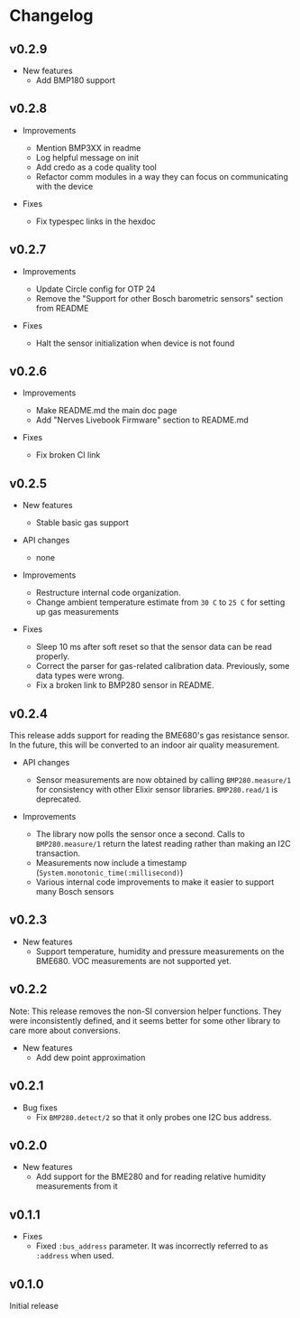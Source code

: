 # Changelog

## v0.2.9

* New features
  * Add BMP180 support

## v0.2.8

* Improvements
  * Mention BMP3XX in readme
  * Log helpful message on init
  * Add credo as a code quality tool
  * Refactor comm modules in a way they can focus on communicating with the device

* Fixes
  * Fix typespec links in the hexdoc

## v0.2.7

* Improvements
  * Update Circle config for OTP 24
  * Remove the "Support for other Bosch barometric sensors" section from README

* Fixes
  * Halt the sensor initialization when device is not found

## v0.2.6

* Improvements
  * Make README.md the main doc page
  * Add "Nerves Livebook Firmware" section to README.md

* Fixes
  * Fix broken CI link

## v0.2.5

* New features
  * Stable basic gas support

* API changes
  * none

* Improvements
  * Restructure internal code organization.
  * Change ambient temperature estimate from `30 C` to `25 C` for setting up gas measurements

* Fixes
  * Sleep 10 ms after soft reset so that the sensor data can be read properly.
  * Correct the parser for gas-related calibration data. Previously, some data types were wrong.
  * Fix a broken link to BMP280 sensor in README.

## v0.2.4

This release adds support for reading the BME680's gas resistance sensor. In the
future, this will be converted to an indoor air quality measurement.

* API changes
  * Sensor measurements are now obtained by calling `BMP280.measure/1` for
    consistency with other Elixir sensor libraries. `BMP280.read/1` is
    deprecated.

* Improvements
  * The library now polls the sensor once a second. Calls to `BMP280.measure/1`
    return the latest reading rather than making an I2C transaction.
  * Measurements now include a timestamp (`System.monotonic_time(:millisecond)`)
  * Various internal code improvements to make it easier to support many Bosch
    sensors

## v0.2.3

* New features
  * Support temperature, humidity and pressure measurements on the BME680. VOC
    measurements are not supported yet.

## v0.2.2

Note: This release removes the non-SI conversion helper functions. They were
inconsistently defined, and it seems better for some other library to care more
about conversions.

* New features
  * Add dew point approximation

## v0.2.1

* Bug fixes
  * Fix `BMP280.detect/2` so that it only probes one I2C bus address.

## v0.2.0

* New features
  * Add support for the BME280 and for reading relative humidity measurements
    from it

## v0.1.1

* Fixes
  * Fixed `:bus_address` parameter. It was incorrectly referred to as `:address`
    when used.

## v0.1.0

Initial release
